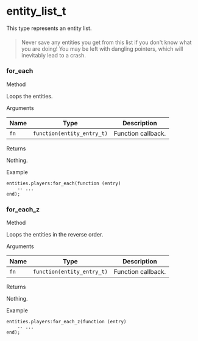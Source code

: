 # entity\_list\_t

This type represents an entity list.

> ####
>
> Never save any entities you get from this list if you don't know what you are doing! You may be left with dangling pointers, which will inevitably lead to a crash.

### for\_each﻿ <a href="#for-each" id="for-each"></a>

Method

Loops the entities.

Arguments

| Name | Type                       | Description        |
| ---- | -------------------------- | ------------------ |
| `fn` | `function(entity_entry_t)` | Function callback. |

Returns

Nothing.

Example

```
entities.players:for_each(function (entry)
    -- ...
end);
```

### for\_each\_z﻿ <a href="#for-each-z" id="for-each-z"></a>

Method

Loops the entities in the reverse order.

Arguments

| Name | Type                       | Description        |
| ---- | -------------------------- | ------------------ |
| `fn` | `function(entity_entry_t)` | Function callback. |

Returns

Nothing.

Example

```
entities.players:for_each_z(function (entry)
    -- ...
end);
```
